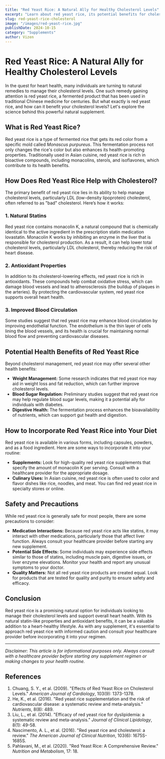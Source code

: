 ```yaml
---
title: "Red Yeast Rice: A Natural Ally for Healthy Cholesterol Levels"
excerpt: "Learn about red yeast rice, its potential benefits for cholesterol management, and important considerations for its use."
slug: red-yeast-rice-cholesterol
image: "/images/red-yeast-rice.jpg"
publishDate: 2024-10-15
category: "Supplements" 
author: Vizen
---
```



# Red Yeast Rice: A Natural Ally for Healthy Cholesterol Levels

In the quest for heart health, many individuals are turning to natural remedies to manage their cholesterol levels. One such remedy gaining attention is red yeast rice, a fermented product that has been used in traditional Chinese medicine for centuries. But what exactly is red yeast rice, and how can it benefit your cholesterol levels? Let's explore the science behind this powerful natural supplement.

## What is Red Yeast Rice?

Red yeast rice is a type of fermented rice that gets its red color from a specific mold called *Monascus purpureus*. This fermentation process not only changes the rice's color but also enhances its health-promoting properties. Traditionally used in Asian cuisine, red yeast rice is rich in bioactive compounds, including monacolins, sterols, and isoflavones, which contribute to its health benefits.

## How Does Red Yeast Rice Help with Cholesterol?

The primary benefit of red yeast rice lies in its ability to help manage cholesterol levels, particularly LDL (low-density lipoprotein) cholesterol, often referred to as "bad" cholesterol. Here’s how it works:

### 1. Natural Statins

Red yeast rice contains monacolin K, a natural compound that is chemically identical to the active ingredient in the prescription statin medication lovastatin. Monacolin K works by inhibiting an enzyme in the liver that is responsible for cholesterol production. As a result, it can help lower total cholesterol levels, particularly LDL cholesterol, thereby reducing the risk of heart disease.

### 2. Antioxidant Properties

In addition to its cholesterol-lowering effects, red yeast rice is rich in antioxidants. These compounds help combat oxidative stress, which can damage blood vessels and lead to atherosclerosis (the buildup of plaques in the arteries). By protecting the cardiovascular system, red yeast rice supports overall heart health.

### 3. Improved Blood Circulation

Some studies suggest that red yeast rice may enhance blood circulation by improving endothelial function. The endothelium is the thin layer of cells lining the blood vessels, and its health is crucial for maintaining normal blood flow and preventing cardiovascular diseases.

## Potential Health Benefits of Red Yeast Rice

Beyond cholesterol management, red yeast rice may offer several other health benefits:

- **Weight Management:** Some research indicates that red yeast rice may aid in weight loss and fat reduction, which can further improve cholesterol levels.
- **Blood Sugar Regulation:** Preliminary studies suggest that red yeast rice may help regulate blood sugar levels, making it a potential ally for individuals with diabetes.
- **Digestive Health:** The fermentation process enhances the bioavailability of nutrients, which can support gut health and digestion.

## How to Incorporate Red Yeast Rice into Your Diet

Red yeast rice is available in various forms, including capsules, powders, and as a food ingredient. Here are some ways to incorporate it into your routine:

- **Supplements:** Look for high-quality red yeast rice supplements that specify the amount of monacolin K per serving. Consult with a healthcare provider for the appropriate dosage.
- **Culinary Uses:** In Asian cuisine, red yeast rice is often used to color and flavor dishes like rice, noodles, and meat. You can find red yeast rice in specialty stores or online.

## Safety and Precautions

While red yeast rice is generally safe for most people, there are some precautions to consider:

- **Medication Interactions:** Because red yeast rice acts like statins, it may interact with other medications, particularly those that affect liver function. Always consult your healthcare provider before starting any new supplement.
- **Potential Side Effects:** Some individuals may experience side effects similar to those of statins, including muscle pain, digestive issues, or liver enzyme elevations. Monitor your health and report any unusual symptoms to your doctor.
- **Quality Matters:** Not all red yeast rice products are created equal. Look for products that are tested for quality and purity to ensure safety and efficacy.

## Conclusion

Red yeast rice is a promising natural option for individuals looking to manage their cholesterol levels and support overall heart health. With its natural statin-like properties and antioxidant benefits, it can be a valuable addition to a heart-healthy lifestyle. As with any supplement, it's essential to approach red yeast rice with informed caution and consult your healthcare provider before incorporating it into your regimen.

---

*Disclaimer: This article is for informational purposes only. Always consult with a healthcare provider before starting any supplement regimen or making changes to your health routine.*

## References

1. Chuang, S. Y., et al. (2009). "Effects of Red Yeast Rice on Cholesterol Levels." *American Journal of Cardiology*, 103(9): 1373-1378.
2. He, K., et al. (2016). "Red yeast rice supplementation and the risk of cardiovascular disease: a systematic review and meta-analysis." *Nutrients*, 8(8): 489.
3. Liu, L., et al. (2014). "Efficacy of red yeast rice for dyslipidemia: a systematic review and meta-analysis." *Journal of Clinical Lipidology*, 8(1): 49-58.
4. Nascimento, A. L., et al. (2016). "Red yeast rice and cholesterol: a review." *The American Journal of Clinical Nutrition*, 103(6): 1675S-1685S.
5. Pahlavani, M., et al. (2020). "Red Yeast Rice: A Comprehensive Review." *Nutrition and Metabolism*, 17: 18.